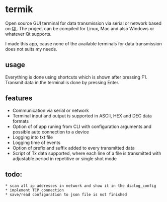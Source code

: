 # termik
Open source GUI terminal for data transmission via serial or network based on [Qt](https://www.qt.io/). The project can be compiled for Linux, Mac and also Windows or whatever Qt supports.

I made this app, cause none of the available terminals for data transmission does not suits my needs.

## usage
Everything is done using shortcuts which is shown after pressing F1.
Transmit data in the terminal is done by pressing Enter.


## features
* Communication via serial or network
* Terminal input and output is supported in ASCII, HEX and DEC data formats
* Option of of app runing from CLI with configuration arguments and possible auto connection to a device
* Logging into txt file
* Logging time of events
* Option of prefix and suffix added to every transmitted data
* Script of Tx data supported, where each line of a file is transmitted with adjustable period in repetitive or single shot mode



## todo:
	* scan all ip addresses in network and show it in the dialog_config
	* implement TCP connection
	* save/read configuration to json file is not finished

